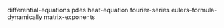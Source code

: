 differential-equations
pdes
heat-equation
fourier-series
eulers-formula-dynamically
matrix-exponents
